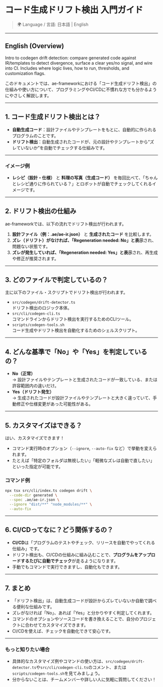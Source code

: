 # コード生成ドリフト検出 入門ガイド

> 🌍 Language / 言語: 日本語 | English

---

## English (Overview)

Intro to codegen drift detection: compare generated code against IR/templates to detect divergence, surface a clear yes/no signal, and wire into CI. Includes where logic lives, how to run, thresholds, and customization flags.

このドキュメントでは、ae-frameworkにおける「コード生成ドリフト検出」の仕組みや使い方について、プログラミングやCI/CDに不慣れな方でも分かるようにやさしく解説します。

---

## 1. コード生成ドリフト検出とは？

- **自動生成コード**：設計ファイルやテンプレートをもとに、自動的に作られるプログラムのことです。
- **ドリフト検出**：自動生成されたコードが、元の設計やテンプレートから“ズレていないか”を自動でチェックする仕組みです。

---
### イメージ例

- **レシピ（設計・仕様）** と **料理の写真（生成コード）** を毎回比べて、「ちゃんとレシピ通りに作られている？」とロボットが自動でチェックしてくれるイメージです。

---

## 2. ドリフト検出の仕組み

ae-frameworkでは、以下の流れでドリフト検出が行われます。

1. **設計ファイル（例：.ae/ae-ir.json）** と **生成されたコード** を比較します。
2. **ズレ（ドリフト）がなければ、「Regeneration needed: No」と表示**され、問題ない状態です。
3. **ズレが発生していれば、「Regeneration needed: Yes」と表示**され、再生成や修正が推奨されます。

---

## 3. どのファイルで判定しているの？

主に以下のファイル・スクリプトでドリフト検出が行われます。

- `src/codegen/drift-detector.ts`  
  ドリフト検出のロジック本体。  
- `src/cli/codegen-cli.ts`  
  コマンドラインからドリフト検出を実行するためのCLIツール。  
- `scripts/codegen-tools.sh`  
  コード生成やドリフト検出を自動化するためのシェルスクリプト。

---

## 4. どんな基準で「No」や「Yes」を判定しているの？

- **No（正常）**  
  → 設計ファイルやテンプレートと生成されたコードが一致している、または許容範囲内の違いだけ。
- **Yes（ドリフト発生）**  
  → 生成されたコードが設計ファイルやテンプレートと大きく違っていて、手動修正や仕様変更があった可能性がある。

---

## 5. カスタマイズはできる？

はい、カスタマイズできます！

- コマンド実行時のオプション（`--ignore`, `--auto-fix` など）で挙動を変えられます。
- たとえば「特定のフォルダは無視したい」「軽微なズレは自動で直したい」といった指定が可能です。

### コマンド例

```bash
npx tsx src/cli/index.ts codegen drift \
  --code-dir generated \
  --spec .ae/ae-ir.json \
  --ignore "dist/**" "node_modules/**" \
  --auto-fix
```

---

## 6. CI/CDってなに？どう関係するの？

- **CI/CD**は「プログラムのテストやチェック、リリースを自動でやってくれる仕組み」です。
- ドリフト検出も、CI/CDの仕組みに組み込むことで、**プログラムをアップロードするたびに自動でチェック**が走るようになります。
- 手動でもコマンドで実行できますし、自動化もできます。

---

## 7. まとめ

- 「ドリフト検出」は、自動生成コードが設計からズレていないか自動で調べる便利な仕組みです。
- ズレがなければ「No」、あれば「Yes」と分かりやすく判定してくれます。
- コマンドのオプションやソースコードを書き換えることで、自分のプロジェクトに合わせてカスタマイズできます。
- CI/CDを使えば、チェックを自動化できて安心です。

---

### もっと知りたい場合

- 具体的なカスタマイズ例やコマンドの使い方は、`src/codegen/drift-detector.ts`や`src/cli/codegen-cli.ts`のコメント、または`scripts/codegen-tools.sh`を見てみましょう。
- 分からないことは、チームメンバーや詳しい人に気軽に質問してください！

